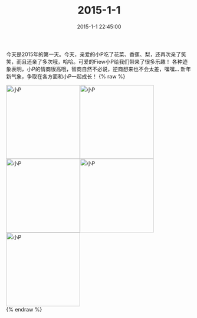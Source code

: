 ﻿---
title: 2015-1-1
date: 2015-1-1 22:45:00
tags:
categories: 妈妈
---
今天是2015年的第一天。今天，亲爱的小P吃了花菜、香蕉、梨，还再次亲了笑笑，而且还亲了多次哦，哈哈。可爱的Fiew小P给我们带来了很多乐趣！
各种迹象表明，小P的情商很高哦，智商自然不必说，逆商想来也不会太差，嘿嘿...
新年新气象，争取在各方面和小P一起成长！
{% raw %}
<div style="width:500 px">
<div style="float:left; width:100 px"><img src="/images/微信图片_20171011074955.jpg" width="200" alt="小P"></div>
<div style="float:left; width:100 px"><img src="/images/微信图片_20171011075009.jpg" width="200" alt="小P"></div>
<div style="float:left; width:100 px"><img src="/images/微信图片_20171011075021.jpg" width="200" alt="小P"></div>
<div style="float:left; width:100 px"><img src="/images/微信图片_20171011075032.jpg" width="200" alt="小P"></div>
<div style="float:left; width:100 px"><img src="/images/微信图片_20171011075043.jpg" width="200" alt="小P"></div>
<div style="clear:both"></div>
</div>
{% endraw %}